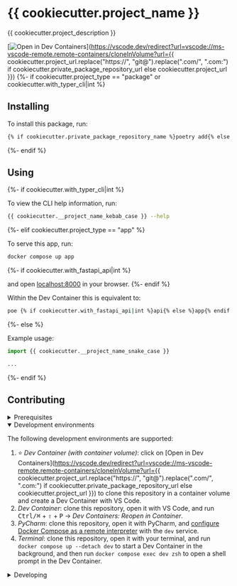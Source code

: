 # {{ cookiecutter.project_name }}

{{ cookiecutter.project_description }}

[![Open in Dev Containers](https://img.shields.io/static/v1?label=Dev%20Containers&message=Open&color=blue&logo=visualstudiocode)](https://vscode.dev/redirect?url=vscode://ms-vscode-remote.remote-containers/cloneInVolume?url={{ cookiecutter.project_url.replace("https://", "git@").replace(".com/", ".com:") if cookiecutter.private_package_repository_url else cookiecutter.project_url }})
{%- if cookiecutter.project_type == "package" or cookiecutter.with_typer_cli|int %}

## Installing

To install this package, run:

```sh
{% if cookiecutter.private_package_repository_name %}poetry add{% else %}pip install{% endif %} {{ cookiecutter.__project_name_kebab_case }}
```
{%- endif %}

## Using
{%- if cookiecutter.with_typer_cli|int %}

To view the CLI help information, run:

```sh
{{ cookiecutter.__project_name_kebab_case }} --help
```
{%- elif cookiecutter.project_type == "app" %}

To serve this app, run:

```sh
docker compose up app
```
{%- if cookiecutter.with_fastapi_api|int %}

and open [localhost:8000](http://localhost:8000) in your browser.
{%- endif %}

Within the Dev Container this is equivalent to:

```sh
poe {% if cookiecutter.with_fastapi_api|int %}api{% else %}app{% endif %}
```
{%- else %}

Example usage:

```python
import {{ cookiecutter.__project_name_snake_case }}

...
```
{%- endif %}

## Contributing

<details>
<summary>Prerequisites</summary>

<details>
<summary>1. Set up Git to use SSH</summary>

1. Configure SSH to automatically load your SSH keys:
    ```sh
    cat << EOF >> ~/.ssh/config
    
    Host *
      AddKeysToAgent yes
      IgnoreUnknown UseKeychain
      UseKeychain yes
      ForwardAgent yes
    EOF
    ```

</details>

<details>
<summary>2. Install Docker</summary>

1. [Install Docker Desktop](https://www.docker.com/get-started).
    - _Linux only_:
        - Export your user's user id and group id so that [files created in the Dev Container are owned by your user](https://github.com/moby/moby/issues/3206):
            ```sh
            cat << EOF >> ~/.bashrc
            
            export UID=$(id --user)
            export GID=$(id --group)
            {%- if cookiecutter.private_package_repository_name %}
            export POETRY_AUTH_TOML_PATH="~/.config/pypoetry/auth.toml"
            {%- endif %}
            EOF
            ```
    {%- if cookiecutter.private_package_repository_name %}
    - _Windows only_:
        - Export the location of your private package repository credentials so that Docker Compose can load these as a [build and run time secret](https://docs.docker.com/compose/compose-file/compose-file-v3/#secrets-configuration-reference):
            ```bat
            setx POETRY_AUTH_TOML_PATH %APPDATA%\pypoetry\auth.toml
            ```
    {%- endif %}

</details>

<details>
<summary>3. Install VS Code or PyCharm</summary>

1. [Install VS Code](https://code.visualstudio.com/) and [VS Code's Dev Containers extension](https://marketplace.visualstudio.com/items?itemName=ms-vscode-remote.remote-containers). Alternatively, install [PyCharm](https://www.jetbrains.com/pycharm/download/).
2. _Optional:_ install a [Nerd Font](https://www.nerdfonts.com/font-downloads) such as [FiraCode Nerd Font](https://github.com/ryanoasis/nerd-fonts/tree/master/patched-fonts/FiraCode) and [configure VS Code](https://github.com/tonsky/FiraCode/wiki/VS-Code-Instructions) or [configure PyCharm](https://github.com/tonsky/FiraCode/wiki/Intellij-products-instructions) to use it.

</details>
{%- if cookiecutter.private_package_repository_name %}

<details>
<summary>4. Configure Poetry to use the private package repository</summary>

</details>
{%- endif %}

</details>

<details open>
<summary>Development environments</summary>

The following development environments are supported:
1. ⭐️ _Dev Container (with container volume)_: click on [Open in Dev Containers](https://vscode.dev/redirect?url=vscode://ms-vscode-remote.remote-containers/cloneInVolume?url={{ cookiecutter.project_url.replace("https://", "git@").replace(".com/", ".com:") if cookiecutter.private_package_repository_url else cookiecutter.project_url }}) to clone this repository in a container volume and create a Dev Container with VS Code.
1. _Dev Container_: clone this repository, open it with VS Code, and run <kbd>Ctrl/⌘</kbd> + <kbd>⇧</kbd> + <kbd>P</kbd> → _Dev Containers: Reopen in Container_.
1. _PyCharm_: clone this repository, open it with PyCharm, and [configure Docker Compose as a remote interpreter](https://www.jetbrains.com/help/pycharm/using-docker-compose-as-a-remote-interpreter.html#docker-compose-remote) with the `dev` service.
1. _Terminal_: clone this repository, open it with your terminal, and run `docker compose up --detach dev` to start a Dev Container in the background, and then run `docker compose exec dev zsh` to open a shell prompt in the Dev Container.

</details>

<details>
<summary>Developing</summary>
{% if cookiecutter.with_conventional_commits|int %}
- This project follows the [Conventional Commits](https://www.conventionalcommits.org/) standard to automate [Semantic Versioning](https://semver.org/) and [Keep A Changelog](https://keepachangelog.com/) with [Commitizen](https://github.com/commitizen-tools/commitizen).
{%- endif %}
- Run `poe` from within the development environment to print a list of [Poe the Poet](https://github.com/nat-n/poethepoet) tasks available to run on this project.
- Run `poetry add {package}` from within the development environment to install a run time dependency and add it to `pyproject.toml` and `poetry.lock`. Add `--group test` or `--group dev` to install a CI or development dependency, respectively.
- Run `poetry update` from within the development environment to upgrade all dependencies to the latest versions allowed by `pyproject.toml`.
{%- if cookiecutter.with_conventional_commits|int %}
- Run `cz bump` to bump the {{ cookiecutter.project_type }}'s version, update the `CHANGELOG.md`, and create a git tag.
{%- endif %}

</details>
